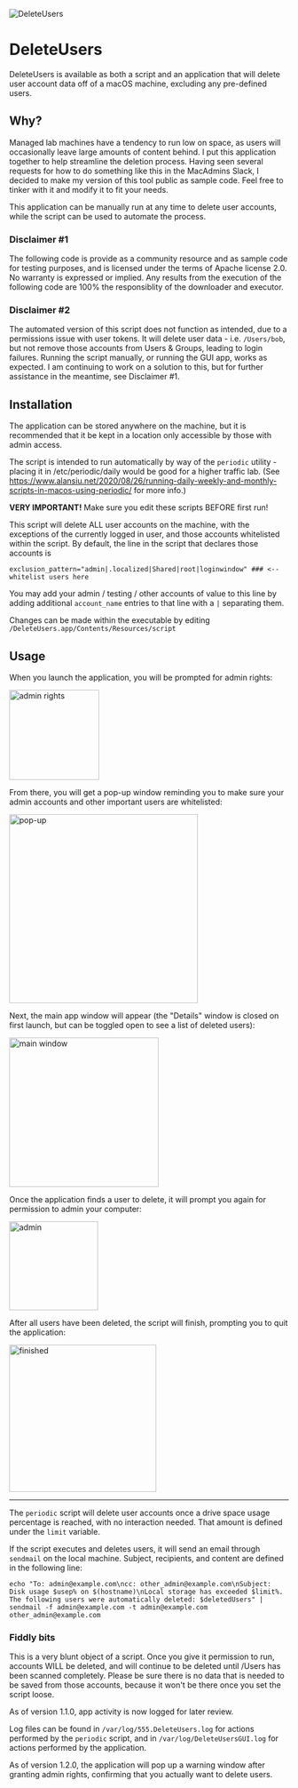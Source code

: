 ![DeleteUsers](https://github.com/zaren/DeleteUsers/assets/2085312/68b7a31e-24ff-4de0-9a1e-e30d01573529)
# DeleteUsers

DeleteUsers is available as both a script and an application that will delete user account data off of a macOS machine, excluding any pre-defined users.

## Why?

Managed lab machines have a tendency to run low on space, as users will occasionally leave large amounts of content behind. I put this application together to help streamline the deletion process. Having seen several requests for how to do something like this in the MacAdmins Slack, I decided to make my version of this tool public as sample code. Feel free to tinker with it and modify it to fit your needs. 

This application can be manually run at any time to delete user accounts, while the script can be used to automate the process.

### Disclaimer #1

The following code is provide as a community resource and as sample code for testing purposes, and is licensed under the terms of Apache license 2.0. No warranty is expressed or implied. Any results from the execution of the following code are 100% the responsiblity of the downloader and executor.

### Disclaimer #2

The automated version of this script does not function as intended, due to a permissions issue with user tokens. It will delete user data - i.e. `/Users/bob`, but not remove those accounts from Users & Groups, leading to login failures. Running the script manually, or running the GUI app, works as expected. I am continuing to work on a solution to this, but for further assistance in the meantime, see Disclaimer #1.

## Installation

The application can be stored anywhere on the machine, but it is recommended that it be kept in a location only accessible by those with admin access. 

The script is intended to run automatically by way of the `periodic` utility - placing it in /etc/periodic/daily would be good for a higher traffic lab. (See https://www.alansiu.net/2020/08/26/running-daily-weekly-and-monthly-scripts-in-macos-using-periodic/ for more info.)

**VERY IMPORTANT!** Make sure you edit these scripts BEFORE first run! 

This script will delete ALL user accounts on the machine, with the exceptions of the currently logged in user, and those accounts whitelisted within the script. By default, the line in the script that declares those accounts is

`exclusion_pattern="admin|.localized|Shared|root|loginwindow" ### <-- whitelist users here`

You may add your admin / testing / other accounts of value to this line by adding additional `account_name` entries to that line with a `|` separating them.

Changes can be made within the executable by editing `/DeleteUsers.app/Contents/Resources/script`

## Usage

When you launch the application, you will be prompted for admin rights:

<img width="162" alt="admin rights" src="https://github.com/zaren/DeleteUsers/assets/2085312/d0a744c3-e1c8-48bd-a90a-65371fc54cc3">

From there, you will get a pop-up window reminding you to make sure your admin accounts and other important users are whitelisted:

<img width="340" alt="pop-up" src="https://github.com/zaren/DeleteUsers/assets/2085312/465e532c-0a21-4574-896c-0334714d1eac">


Next, the main app window will appear (the "Details" window is closed on first launch, but can be toggled open to see a list of deleted users):

<img width="269" alt="main window" src="https://github.com/zaren/DeleteUsers/assets/2085312/4f30cd1d-9f17-4728-a05e-accf26aecbc4">

Once the application finds a user to delete, it will prompt you again for permission to admin your computer:

<img width="160" alt="admin" src="https://github.com/zaren/DeleteUsers/assets/2085312/d53176a4-a029-4b00-967d-b56972074797">

After all users have been deleted, the script will finish, prompting you to quit the application:

<img width="265" alt="finished" src="https://github.com/zaren/DeleteUsers/assets/2085312/86340a91-c914-4b29-bdde-733cafe50fd0">

----- 

The `periodic` script will delete user accounts once a drive space usage percentage is reached, with no interaction needed. That amount is defined under the `limit` variable. 

If the script executes and deletes users, it will send an email through `sendmail` on the local machine. Subject, recipients, and content are defined in the following line:

`echo "To: admin@example.com\ncc: other_admin@example.com\nSubject: Disk usage $usep% on $(hostname)\nLocal storage has exceeded $limit%. The following users were automatically deleted: $deletedUsers" | sendmail -f admin@example.com -t admin@example.com other_admin@example.com`

### Fiddly bits

This is a very blunt object of a script. Once you give it permission to run, accounts WILL be deleted, and will continue to be deleted until /Users has been scanned completely. Please be sure there is no data that is needed to be saved from those accounts, because it won't be there once you set the script loose.

As of version 1.1.0, app activity is now logged for later review.

Log files can be found in `/var/log/555.DeleteUsers.log` for actions performed by the `periodic` script, and in `/var/log/DeleteUsersGUI.log` for actions performed by the application.

As of version 1.2.0, the application will pop up a warning window after granting admin rights, confirming that you actually want to delete users.
